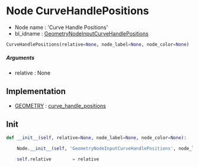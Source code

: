 # Node CurveHandlePositions

- Node name : 'Curve Handle Positions'
- bl_idname : [GeometryNodeInputCurveHandlePositions](https://docs.blender.org/api/current/bpy.types.GeometryNodeInputCurveHandlePositions.html)


``` python
CurveHandlePositions(relative=None, node_label=None, node_color=None)
```
##### Arguments

- relative : None

## Implementation

- [GEOMETRY](/docs/GeoNodes/socket_GEOMETRY.md) : [curve_handle_positions](/docs/GeoNodes/socket_GEOMETRY.md#curve_handle_positions)

## Init

``` python
def __init__(self, relative=None, node_label=None, node_color=None):

    Node.__init__(self, 'GeometryNodeInputCurveHandlePositions', node_label=node_label, node_color=node_color)

    self.relative        = relative
```
